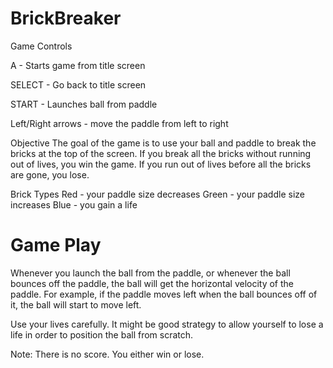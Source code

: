 # BrickBreaker

Game Controls

A - Starts game from title screen

SELECT - Go back to title screen

START - Launches ball from paddle

Left/Right arrows - move the paddle from left to right

Objective
The goal of the game is to use your ball and paddle to break the bricks at the top of the screen. If you break all the bricks without running out of lives, you win the game. If you run out of lives before all the bricks are gone, you lose.

Brick Types
Red - your paddle size decreases
Green - your paddle size increases
Blue - you gain a life

# Game Play

Whenever you launch the ball from the paddle, or whenever the ball bounces off the paddle, the ball will get the horizontal velocity of the paddle. For example, if the paddle moves left when the ball bounces off of it, the ball will start to move left. 

Use your lives carefully. It might be good strategy to allow yourself to lose a life in order to position the ball from scratch.

Note: There is no score. You either win or lose.
